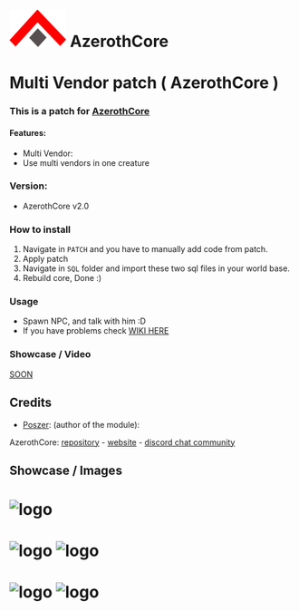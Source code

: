 # ![logo](https://raw.githubusercontent.com/azerothcore/azerothcore.github.io/master/images/logo-github.png) AzerothCore
# Multi Vendor patch ( AzerothCore )
### This is a patch for [AzerothCore](http://www.azerothcore.org)

#### Features:
- Multi Vendor:
- Use multi vendors in one creature

### Version:
- AzerothCore v2.0

### How to install
1. Navigate in `PATCH` and you have to manually add code from patch.
2. Apply patch
3. Navigate in `SQL` folder and import these two sql files in your world base.
4. Rebuild core, Done :)

### Usage
- Spawn NPC, and talk with him :D
- If you have problems check [WIKI HERE](https://github.com/poszer/Multi-Vendor-AzerothCore-Patch/wiki)

### Showcase / Video 
[SOON](https://github.com/poszer)


## Credits
* [Poszer](https://github.com/Poszer): (author of the module): 

AzerothCore: [repository](https://github.com/azerothcore) - [website](http://azerothcore.org/) - [discord chat community](https://discord.gg/PaqQRkd)

## Showcase / Images 
# ![logo](https://image.prntscr.com/image/ZqkOd4Q-QmG3PHB6Oad4TQ.png)
# ![logo](https://i.imgur.com/XyzXG9J.png) ![logo](https://image.prntscr.com/image/-YL9k_81Tt615rJ1zPXD3w.png)
# ![logo](https://i.imgur.com/8dqhDfZ.png) ![logo](https://i.imgur.com/0oqyh4X.png)

